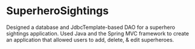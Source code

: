 
# SuperheroSightings

Designed a database and JdbcTemplate-based DAO for a superhero sightings application. Used Java and the Spring MVC framework to create an application that allowed users to add, delete, & edit superheroes.
